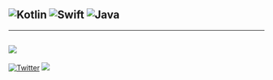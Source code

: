 ![Kotlin](https://img.shields.io/badge/kotlin-%230095D5.svg?style=for-the-badge&logo=kotlin&logoColor=white) 
![Swift](https://img.shields.io/badge/swift-F54A2A?style=for-the-badge&logo=swift&logoColor=white)
![Java](https://img.shields.io/badge/java-%23ED8B00.svg?style=for-the-badge&logo=java&logoColor=white) 
---
---
![](https://quotes-github-readme.vercel.app/api?type=horizontal&theme=tokyonight) 
---
[![Twitter](https://img.shields.io/badge/Twitter-%231DA1F2.svg?logo=Twitter&logoColor=white)](https://twitter.com/@mawinda_vic)  [![](https://visitcount.itsvg.in/api?id=mawindavic&icon=0&color=0)](https://visitcount.itsvg.in) 


